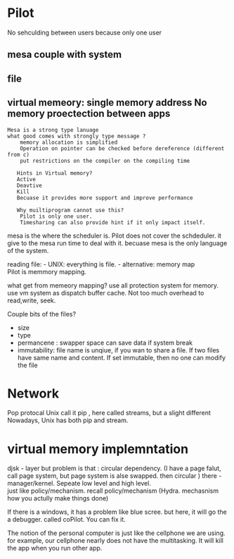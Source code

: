 # Pilot
No sehculding between users because only one user
## mesa couple with system 
## file
## virtual memeory: single memory address No memory proectection between apps
    Mesa is a strong type lanuage
    what good comes with strongly type message ?
        memory allocation is simplified
        Operation on pointer can be checked before dereference (different from c)
        put restrictions on the compiler on the compiling time
       
       Hints in Virtual memory?
       Active 
       Deavtive 
       Kill
       Becuase it provides more support and improve performance
       
       Why muiltiprogram cannot use this?
        Pilot is only one user. 
        Timesharing can also provide hint if it only impact itself.

mesa is the where the scheduler is. Pilot does not cover the schdeduler. it give to the mesa run time to deal with it.
   becuase mesa is the only language of the system. 

reading file:
    - UNIX: everything is file. 
    - alternative: memory map   
 Pilot is memmory mapping. 
 
 what get from memeory mapping?
    use all protection system for memory.
    use vm system as dispatch buffer cache.
    Not too much overhead to read,write, seek.
    
    
Couple bits of the files?
- size
- type
- permancene :  swapper space can save data if system break
- immutability: file name is unqiue, if you wan to share a file. If two files have same name and content. If set immutable, then no one can modify the file


# Network
Pop protocal 
 Unix call it pip , here called streams, but a slight different
 Nowadays, Unix has both pip and stream.
 
 
 # virtual memory implemntation
 djsk - layer but problem is that : circular dependency. (I have a page falut, call page system, but page system is alse swapped. then circular )
 there - manager/kernel.  Sepeate low level and high level.   
                just like policy/mechanism. recall policy/mechanism   (Hydra. mechasnism how you actully make things done)
                

If there is a windows, it has a problem like blue scree.
but here, it will go the a debugger. called coPilot. You can fix it.
               
The notion of the personal computer is just like the cellphone we are using. for example, our cellphone nearly does not have the multitasking. It will kill the app when you run other app.

                
 



         
        

